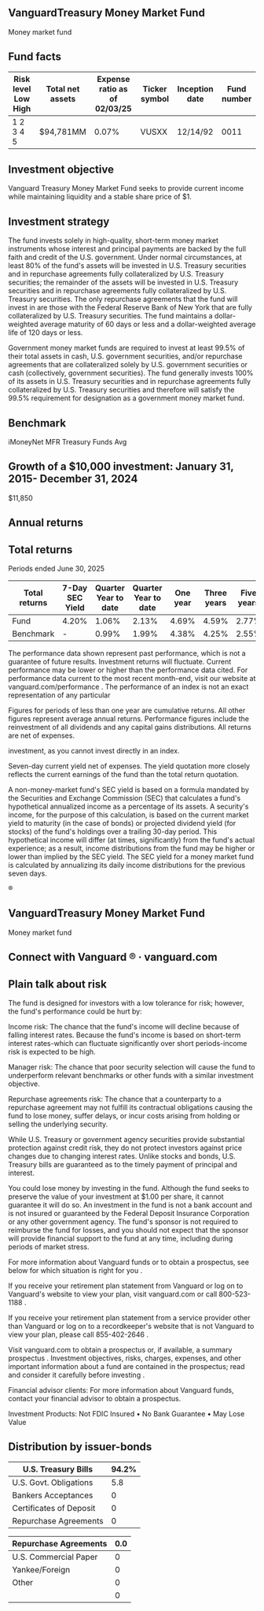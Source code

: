 ## VanguardTreasury Money Market Fund

Money market fund

## Fund facts

| Risk level Low High   | Total net assets   | Expense ratio as of 02/03/25   | Ticker symbol   | Inception date   |   Fund number |
|-----------------------|--------------------|--------------------------------|-----------------|------------------|---------------|
| 1 2 3 4 5             | $94,781MM          | 0.07%                          | VUSXX           | 12/14/92         |          0011 |

## Investment objective

Vanguard Treasury Money Market Fund seeks to provide current income while maintaining liquidity and a stable share price of $1.

## Investment strategy

The fund invests solely in high-quality, short-term money market instruments whose interest and principal payments are backed by the full faith and credit of the U.S. government. Under normal circumstances, at least 80% of the fund's assets will be invested in U.S. Treasury securities and in repurchase agreements fully collateralized by U.S. Treasury securities; the remainder of the assets will be invested in U.S. Treasury securities and in repurchase agreements fully collateralized by U.S. Treasury securities. The only repurchase agreements that the fund will invest in are those with the Federal Reserve Bank of New York that are fully collateralized by U.S. Treasury securities. The fund maintains a dollar-weighted average maturity of 60 days or less and a dollar-weighted average life of 120 days or less.

Government money market funds are required to invest at least 99.5% of their total assets in cash, U.S. government securities, and/or repurchase agreements that are collateralized solely by U.S. government securities or cash (collectively, government securities). The fund generally invests 100% of its assets in U.S. Treasury securities and in repurchase agreements fully collateralized by U.S. Treasury securities and therefore will satisfy the 99.5% requirement for designation as a government money market fund.

## Benchmark

iMoneyNet MFR Treasury Funds Avg

## Growth of a $10,000 investment:  January 31, 2015-  December 31, 2024

$11,850

<!-- image -->

## Annual returns

<!-- image -->

## Total returns

Periods ended June 30, 2025

| Total returns   | 7-Day SEC Yield   | Quarter Year to date   | Quarter Year to date   | One year   | Three years   | Five years   | Ten years   |
|-----------------|-------------------|------------------------|------------------------|------------|---------------|--------------|-------------|
| Fund            | 4.20%             | 1.06%                  | 2.13%                  | 4.69%      | 4.59%         | 2.77%        | 1.93%       |
| Benchmark       | -                 | 0.99%                  | 1.99%                  | 4.38%      | 4.25%         | 2.55%        | 1.63%       |

The performance data shown represent past performance, which is not a guarantee of future results. Investment returns will fluctuate. Current performance may be lower or higher than the performance data cited. For performance data current to the most recent month-end, visit our website at vanguard.com/performance  . The performance of an index is not an exact representation of any particular

Figures for periods of less than one year are cumulative returns. All other figures represent average annual returns. Performance figures include the reinvestment of all dividends and any capital gains distributions. All returns are net of expenses.

investment, as you cannot invest directly in an index.

Seven-day current yield net of expenses. The yield quotation more closely reflects the current earnings of the fund than the total return quotation.

A non-money-market fund's SEC yield is based on a formula mandated by the Securities and Exchange Commission (SEC) that calculates a fund's hypothetical annualized income as a percentage of its assets. A security's income, for the purpose of this calculation, is based on the current market yield to maturity (in the case of bonds) or projected dividend yield (for stocks) of the fund's holdings over a trailing 30-day period. This hypothetical income will differ (at times, significantly) from the fund's actual experience; as a result, income distributions from the fund may be higher or lower than implied by the SEC yield. The SEC yield for a money market fund is calculated by annualizing its daily income distributions for the previous seven days.

®

<!-- image -->

## VanguardTreasury Money Market Fund

Money market fund

## Connect with Vanguard   ® ·    vanguard.com

## Plain talk about risk

The fund is designed for investors with a low tolerance for risk; however, the fund's performance could be hurt by:

Income risk: The chance that the fund's income will decline because of falling interest rates. Because the fund's income is based on short-term interest rates-which can fluctuate significantly over short periods-income risk is expected to be high.

Manager risk: The chance that poor security selection will cause the fund to underperform relevant benchmarks or other funds with a similar investment objective.

Repurchase agreements risk: The chance that a counterparty to a repurchase agreement may not fulfill its contractual obligations causing the fund to lose money, suffer delays, or incur costs arising from holding or selling the underlying security.

While U.S. Treasury or government agency securities provide substantial protection against credit risk, they do not protect investors against price changes due to changing interest rates. Unlike stocks and bonds, U.S. Treasury bills are guaranteed as to the timely payment of principal and interest.

You could lose money by investing in the fund. Although the fund seeks to preserve the value of your investment at $1.00 per share, it cannot guarantee it will do so. An investment in the fund is not a bank account and is not insured or guaranteed by the Federal Deposit Insurance Corporation or any other government agency. The fund's sponsor is not required to reimburse the fund for losses, and you should not expect that the sponsor will provide financial support to the fund at any time, including during periods of market stress.

For more information about Vanguard funds or to obtain a prospectus, see below for which situation is right for you .

If you receive your retirement plan statement from Vanguard or log on to Vanguard's website to view your plan, visit vanguard.com or call 800-523-1188 .

If you receive your retirement plan statement from a service provider other than Vanguard or log on to a recordkeeper's website that is not Vanguard to view your plan, please call 855-402-2646 .

Visit vanguard.com to obtain a prospectus or, if available, a summary prospectus . Investment objectives, risks, charges, expenses, and other important information about a fund are contained in the prospectus; read and consider it carefully before investing .

Financial advisor clients: For more information about Vanguard funds, contact your financial advisor to obtain a prospectus.

Investment Products: Not FDIC Insured • No Bank Guarantee • May Lose Value

## Distribution by issuer-bonds

<!-- image -->

<!-- image -->

<!-- image -->

<!-- image -->

<!-- image -->

<!-- image -->

| U.S. Treasury Bills     |   94.2% |
|-------------------------|---------|
| U.S. Govt. Obligations  |     5.8 |
| Bankers Acceptances     |     0   |
| Certificates of Deposit |     0   |
| Repurchase Agreements   |     0   |

<!-- image -->

<!-- image -->

<!-- image -->

<!-- image -->

| Repurchase Agreements   |   0.0 |
|-------------------------|-------|
| U.S. Commercial Paper   |     0 |
| Yankee/Foreign          |     0 |
| Other                   |     0 |
|                         |     0 |